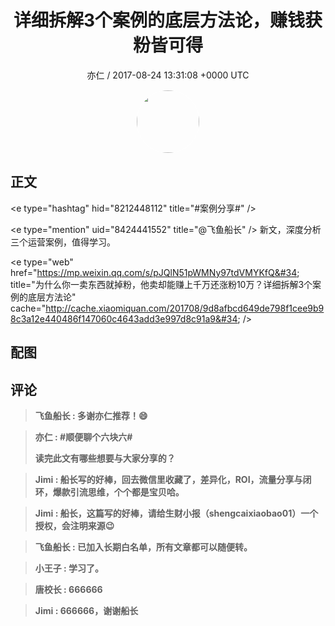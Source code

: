 <h1 align="center">详细拆解3个案例的底层方法论，赚钱获粉皆可得</h1>
<p align="center">
    <a>亦仁 / 2017-08-24 13:31:08 &#43;0000 UTC</a>
</p>

<div align="center">
    <img src="https://images.zsxq.com/Fn3NQqCN8nuGF86yZPXSbEsl0mb3?e=1590940799&amp;token=kIxbL07-8jAj8w1n4s9zv64FuZZNEATmlU_Vm6zD:pfbNc8W3hS0oYG_hyXXh_rHMHuc=" width="100" height="100" style="border:1px solid;border-radius:50%; color:#ffffff"/>
</div>

## 正文

<div>
&lt;e type=&#34;hashtag&#34; hid=&#34;8212448112&#34; title=&#34;#案例分享#&#34; /&gt;  

&lt;e type=&#34;mention&#34; uid=&#34;8424441552&#34; title=&#34;@飞鱼船长&#34; /&gt;  新文，深度分析三个运营案例，值得学习。 

&lt;e type=&#34;web&#34; href=&#34;https://mp.weixin.qq.com/s/pJQlN51pWMNy97tdVMYKfQ&#34; title=&#34;为什么你一卖东西就掉粉，他卖却能赚上千万还涨粉10万？详细拆解3个案例的底层方法论&#34; cache=&#34;http://cache.xiaomiquan.com/201708/9d8afbcd649de798f1cee9b98c3a12e440486f147060c4643add3e997d8c91a9&#34; /&gt;
</div>

## 配图
<div class="image" align="center">

</div>

## 评论

<div align="left">
<div>

<blockquote >
<span> <strong>飞鱼船长 : 多谢亦仁推荐！😄 </strong></span>
</blockquote>

<blockquote >
<span> <strong>亦仁 : #顺便聊个六块六#

读完此文有哪些想要与大家分享的？ </strong></span>
</blockquote>

<blockquote >
<span> <strong>Jimi : 船长写的好棒，回去微信里收藏了，差异化，ROI，流量分享与闭环，爆款引流思维，个个都是宝贝哈。 </strong></span>
</blockquote>

<blockquote >
<span> <strong>Jimi : 船长，这篇写的好棒，请给生财小报（shengcaixiaobao01）一个授权，会注明来源😉 </strong></span>
</blockquote>

<blockquote >
<span> <strong>飞鱼船长 : 已加入长期白名单，所有文章都可以随便转。 </strong></span>
</blockquote>

<blockquote >
<span> <strong>小王子 : 学习了。 </strong></span>
</blockquote>

<blockquote >
<span> <strong>唐校长 : 666666 </strong></span>
</blockquote>

<blockquote >
<span> <strong>Jimi : 666666，谢谢船长 </strong></span>
</blockquote>

</div>
</div>